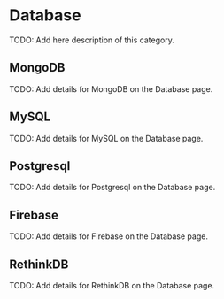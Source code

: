 # Database

TODO: Add here description of this category.

## MongoDB

TODO: Add details for MongoDB on the Database page.

## MySQL

TODO: Add details for MySQL on the Database page.

## Postgresql

TODO: Add details for Postgresql on the Database page.

## Firebase

TODO: Add details for Firebase on the Database page.

## RethinkDB

TODO: Add details for RethinkDB on the Database page.

